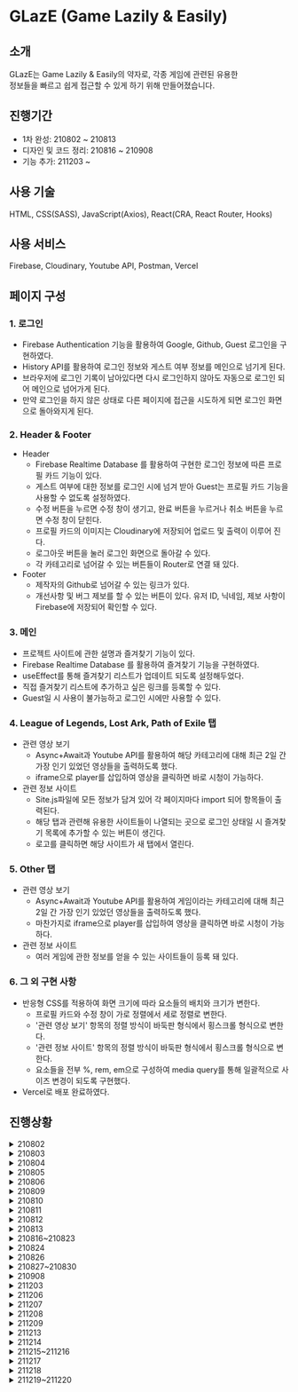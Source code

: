 # GLazE (Game Lazily & Easily)

## 소개
GLazE는 Game Lazily & Easily의 약자로, 각종 게임에 관련된 유용한  
정보들을 빠르고 쉽게 접근할 수 있게 하기 위해 만들어졌습니다.

## 진행기간
* 1차 완성: 210802 ~ 210813
* 디자인 및 코드 정리: 210816 ~ 210908
* 기능 추가: 211203 ~

## 사용 기술
HTML, CSS(SASS), JavaScript(Axios), React(CRA, React Router, Hooks)

## 사용 서비스
Firebase, Cloudinary, Youtube API, Postman, Vercel

## 페이지 구성
### 1. 로그인
* Firebase Authentication 기능을 활용하여 Google, Github, Guest 로그인을 구현하였다. 
* History API를 활용하여 로그인 정보와 게스트 여부 정보를 메인으로 넘기게 된다.
* 브라우저에 로그인 기록이 남아있다면 다시 로그인하지 않아도 자동으로 로그인 되어 메인으로 넘어가게 된다.
* 만약 로그인을 하지 않은 상태로 다른 페이지에 접근을 시도하게 되면 로그인 화면으로 돌아와지게 된다.

### 2. Header & Footer

* Header
   * Firebase Realtime Database 를 활용하여 구현한 로그인 정보에 따른 프로필 카드 기능이 있다.
   * 게스트 여부에 대한 정보를 로그인 시에 넘겨 받아 Guest는 프로필 카드 기능을 사용할 수 없도록 설정하였다.
   * 수정 버튼을 누르면 수정 창이 생기고, 완료 버튼을 누르거나 취소 버튼을 누르면 수정 창이 닫힌다.
   * 프로필 카드의 이미지는 Cloudinary에 저장되어 업로드 및 출력이 이루어 진다.
   * 로그아웃 버튼을 눌러 로그인 화면으로 돌아갈 수 있다.
   * 각 카테고리로 넘어갈 수 있는 버튼들이 Router로 연결 돼 있다.
* Footer
   * 제작자의 Github로 넘어갈 수 있는 링크가 있다.
   * 개선사항 및 버그 제보를 할 수 있는 버튼이 있다. 유저 ID, 닉네임, 제보 사항이 Firebase에 저장되어 확인할 수 있다. 

### 3. 메인
* 프로젝트 사이트에 관한 설명과 즐겨찾기 기능이 있다.
* Firebase Realtime Database 를 활용하여 즐겨찾기 기능을 구현하였다.
* useEffect를 통해 즐겨찾기 리스트가 업데이트 되도록 설정해두었다.
* 직접 즐겨찾기 리스트에 추가하고 싶은 링크를 등록할 수 있다.
* Guest일 시 사용이 불가능하고 로그인 시에만 사용할 수 있다.

### 4. League of Legends, Lost Ark, Path of Exile 탭
* 관련 영상 보기
   * Async+Await과 Youtube API를 활용하여 해당 카테고리에 대해 최근 2일 간 가장 인기 있었던 영상들을 출력하도록 했다.
   * iframe으로 player를 삽입하여 영상을 클릭하면 바로 시청이 가능하다.
* 관련 정보 사이트
   * Site.js파일에 모든 정보가 담겨 있어 각 페이지마다 import 되어 항목들이 출력된다.
   * 해당 탭과 관련해 유용한 사이트들이 나열되는 곳으로 로그인 상태일 시 즐겨찾기 목록에 추가할 수 있는 버튼이 생긴다.
   * 로고를 클릭하면 해당 사이트가 새 탭에서 열린다.

### 5. Other 탭
* 관련 영상 보기
  * Async+Await과 Youtube API를 활용하여 게임이라는 카테고리에 대해 최근 2일 간 가장 인기 있었던 영상들을 출력하도록 했다.
  * 마찬가지로 iframe으로 player를 삽입하여 영상을 클릭하면 바로 시청이 가능하다.
* 관련 정보 사이트
  * 여러 게임에 관한 정보를 얻을 수 있는 사이트들이 등록 돼 있다.

### 6. 그 외 구현 사항
* 반응형 CSS를 적용하여 화면 크기에 따라 요소들의 배치와 크기가 변한다.
   * 프로필 카드와 수정 창이 가로 정렬에서 세로 정렬로 변한다.
   * '관련 영상 보기' 항목의 정렬 방식이 바둑판 형식에서 횡스크롤 형식으로 변한다.
   * '관련 정보 사이트' 항목의 정렬 방식이 바둑판 형식에서 횡스크롤 형식으로 변한다.
   * 요소들을 전부 %, rem, em으로 구성하여 media query를 통해 일괄적으로 사이즈 변경이 되도록 구현했다.
* Vercel로 배포 완료하였다.

## 진행상황
<details>
<summary>210802</summary>
  
* 웹페이지 제작을 위한 초기세팅
* Youtube API 연결
* Main 페이지 추가
</details>

<details>
<summary>210803</summary>
  
* Authentication을 위한 Firebase 연결  
* LostArk, LOL, POE, ETC 페이지 추가 + 각 페이지에 관련 Youtube 목록 연결  
* Header 업데이트, 배경이미지 추가  
</details>

<details>
<summary>210804</summary>

* Firebase를 통한 Authentication (구글, 깃허브, 게스트) 및 로그아웃 구현  
* History를 활용하여 라우터 간 이동 시에도 로그인 정보가 유지되도록 구현   
* 로그아웃을 하거나 비로그인 상태로 페이지 진입 시도 시 History를 활용하여  
Login화면으로 넘어가도록 구현  
* Header, body, title 업데이트
</details>
 
<details>
<summary>210805</summary>

* 프로필 만들기 기능 구현  
* Firebase를 활용하여 로그인 정보에 따라 프로필 정보가 유지되도록 하고,  
Guest로 로그인 시 프로필 기능 이용 불가하도록 구현  
* History를 활용하여 라우터 간 이동 시에도 프로필 정보가 유지되도록 구현  
* Cloudinary를 활용하여 프로필 이미지 업로드 기능 구현, 프로필 이미지 업로드 중 설정완료 버튼 비활성화  
* 프로필 수정 중 새 프로필 이미지를 업로드 하지 않을 시 이전에 업로드한 프로필로 유지되도록 구현  
</details>
  
<details>
<summary>210806</summary>

* 탭 별로 관련 Youtube 영상이 나열되도록 구현하고 css 적용   
* Youtube 항목 선택 시 Player가 오버레이되어 영상이 재생되도록 구현  
* 자주 사용하는 색상들을 variable화 하여 이를 import 하며 디자인 시작  
</details>

<details>
<summary>210809</summary>

* Header와 프로필 카드 코드 정리 및 작동 버그 수정  
* Header와 프로필 카드 디자인  
* data 폴더 안에 Sites.js를 만들어 각 카테고리와 관련된 사이트들에 대한 정보를 담고,  
map을 통해 각 페이지에 연결, 구현  
* Footer 디자인  
</details>

<details>
<summary>210810</summary>

* 각 페이지에서 사이트를 북마크에 추가하면 Firebase에 저장되도록 구현  
* 저장된 북마크를 Main에서 확인하고 클릭하여 링크로 넘어가거나 삭제할 수 있도록 구현  
* 몇 개의 useEffect에 dependency를 추가하여 불필요한 render가 발생하지 않도록 수정
</details>

<details>
<summary>210811</summary>

* 코드 효율성 개편, Main 내용 추가  
* NeoDGM 폰트 추가, Main 디자인, 페이지 전체적으로 색감 수정 및 디자인  
</details>

<details>
<summary>210812</summary>

* 불필요한 코드 정리  
* 모든 페이지 디자인 개편  
* CSS의 폰트 및 여러 부분에 대해 px을 em 혹은 rem으로 수정 
</details>

<details>
<summary>210813</summary>

* Guest로 로그인 시 북마크 기능 이용 불가하도록 구현  
* Guest로 로그인 시 Logout 버튼이 아닌 login 버튼이 나오도록 수정  
* Title을 Info Portal에서 GLazE로 변경  
* Vercel을 통해 사이트 배포 완료  
* 기타 CSS  
</details>

<details>
<summary>210816~210823</summary>

* 210816
  * px단위로 작성된 css 대부분을 em으로 수정  
  * 코드 부분 정리
* 210817
  * media query를 활용하여 화면 크기가 작아질 시 정렬 방식 변경  
  * 기타 CSS
* 210818
  * min-width를 제거하고 작은 화면 크기에도 맞게 반응형 웹 업데이트
  * 기타 CSS
* 210819
  * media query breakpoint를 새로 설정
  * 기타 CSS
* 210820
  * 반응형 CSS 추가 적용
  * Header, sitelist css 버그 수정
  * 기타 CSS
* 210823
  * 불필요하게 렌더되는 코드 memo로 개선
  * 북마크를 지워도 새로고침 전까지 사라지지 않던 버그 수정
</details>

<details>
<summary>210824</summary>
  
* 메인페이지에 사용자가 직접 원하는 사이트를 즐겨찾기로 등록할 수 있는 기능 구현
* 즐겨찾기를 추가할 때 firebase에서 id값을 즐겨찾기 항목 갯수에 따라 부여하도록 개편하여
  중복 id를 피하고 다른 항목이 영향을 받지 않도록 수정
* Guest가 사용할 수 있는 기능 추가 제한

</details>

<details>
<summary>210826</summary>
  
* 즐겨찾기 목록 크기 조정, 링크 주소가 나오도록 구현
* 고정 수치를 제외한 모든 px 단위 rem으로 변경
* 여러 작동 시 발생하는 error와 warning 등 해결
* 기타 CSS
</details>

<details>
<summary>210827~210830</summary>

* 210827
  * Header 메뉴 크기 변경
  * 작은 화면에서 이용하기 더 편하게 최적화
* 210830
  * 터치화면 환경에서 북마크 표시가 제대로 작동하도록 수정
</details>

<details>
<summary>210908</summary>
  
* Guest로 로그인 시 북마크 기능이 사용가능하던 현상 수정
* 코드 부분 간결화
* Main의 즐겨찾기 기능 설명 내용 추가
</details>

<details>
<summary>211203</summary>
  
* 잘못된 접근 시 alert를 출력하고, 메인화면으로 돌아가도록 구현
* 프로필 이미지를 새 창에서 확인하는 기능 추가
* Guest로 로그인 시 즐겨찾기 사용 불가 하다는 문구 추가
</details>

<details>
<summary>211206</summary>
  
* Footer에 건의사항 및 버그 제보 버튼 추가 및 작업 중
* Modal Component 작업 중
</details>

<details>
<summary>211207</summary>
  
* Modal Component 작업 중
</details>

<details>
<summary>211208</summary>
  
* Modal Component 작업 완료
* 건의사항 및 버그 제보 기능 구현 중
</details>

<details>
<summary>211209</summary>
  
* 건의사항 및 버그 제보 기능 구현 완료
* 게스트로 로그인 시 제보 기능 사용 불가하도록 구현
* Main에 기능 관련하여 설명 추가
</details>

<details>
<summary>211213</summary>
  
* 유튜브 영상 재생 중 리스트에 hover 시 플레이어 크기가 바뀌던 버그 수정
* 로그인 페이지에 로그인 시 사용할 수 있는 추가 기능에 대한 설명 추가
* 기타 CSS
</details>

<details>
<summary>211214</summary>
  
* 건의사항 및 버그 제보 시 모달창이 현재 화면 기준으로 중앙에 뜨고, 스크롤이 불가능하도록 수정
* 기타 CSS
</details>

<details>
<summary>211215~211216</summary>
  
* 방명록 컴포넌트 추가
* 방명록 목록 구현 중
</details>

<details>
<summary>211217</summary>
  
* 방명록 목록 추가
* 방명록 쓰기 기능 추가
* 방명록 읽기 기능 구현 중
</details>

<details>
<summary>211218</summary>
  
* 방명록 기능 추가 완료
* 디자인 
</details>

<details>
<summary>211219~211220</summary>
  
* import 오류로 인한 버그 수정
</details>
